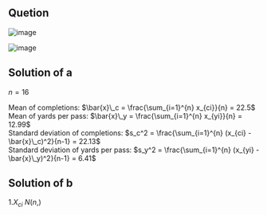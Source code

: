 ## Quetion

![image](https://github.com/user-attachments/assets/a3ae6c22-0ca6-4e89-a326-f8be7f44eec7)

![image](https://github.com/user-attachments/assets/5c323c17-bcdf-47f8-82b0-b5ee77a1d44d)

## Solution of a
$n=16$

Mean of completions: $\bar{x}\_c = \frac{\sum_{i=1}^{n} x_{ci}}{n} = 22.5$  
Mean of yards per pass: $\bar{x}\_y = \frac{\sum_{i=1}^{n} x_{yi}}{n} = 12.99$  
Standard deviation of completions: $s_c^2 = \frac{\sum_{i=1}^{n} (x_{ci} - \bar{x}\_c)^2}{n-1} = 22.13$  
Standard deviation of yards per pass: $s_y^2 = \frac{\sum_{i=1}^{n} (x_{yi} - \bar{x}\_y)^2}{n-1} = 6.41$  

## Solution of b
1.$X_{ci} ~ N(n, )$  
